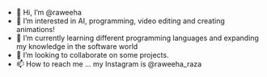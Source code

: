 - 👋 Hi, I’m @raweeha
- 👀 I’m interested in AI, programming, video editing and creating animations!
- 🌱 I’m currently learning different programming languages and expanding my knowledge in the software world
- 💞️ I’m looking to collaborate on some projects. 
- 📫 How to reach me ... my Instagram is @raweeha_raza

<!---
raweeha/raweeha is a ✨ special ✨ repository because its `README.md` (this file) appears on your GitHub profile.
You can click the Preview link to take a look at your changes.
--->
